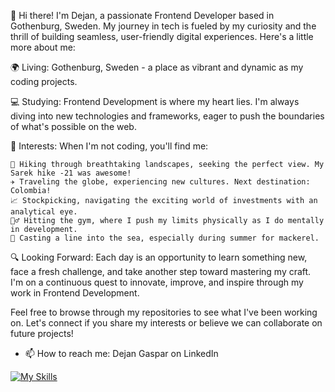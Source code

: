 
👋 Hi there! I'm Dejan, a passionate Frontend Developer based in Gothenburg, Sweden. My journey in tech is fueled by my curiosity and the thrill of building seamless, user-friendly digital experiences. Here's a little more about me:

🌍 Living: Gothenburg, Sweden - a place as vibrant and dynamic as my coding projects.

💻 Studying: Frontend Development is where my heart lies. I'm always diving into new technologies and frameworks, eager to push the boundaries of what's possible on the web.

🚀 Interests: When I'm not coding, you'll find me:

    🌄 Hiking through breathtaking landscapes, seeking the perfect view. My Sarek hike -21 was awesome!
    ✈️ Traveling the globe, experiencing new cultures. Next destination: Colombia!
    📈 Stockpicking, navigating the exciting world of investments with an analytical eye.  
    🏋️‍♂️ Hitting the gym, where I push my limits physically as I do mentally in development.
    🎣 Casting a line into the sea, especially during summer for mackerel.

🔍 Looking Forward: Each day is an opportunity to learn something new, face a fresh challenge, and take another step toward mastering my craft. I'm on a continuous quest to innovate, improve, and inspire through my work in Frontend Development.

Feel free to browse through my repositories to see what I've been working on. Let's connect if you share my interests or believe we can collaborate on future projects!

- 📫 How to reach me: Dejan Gaspar on LinkedIn

[![My Skills](https://skillicons.dev/icons?i=js,html,css,figma,github,sass,react)](https://skillicons.dev)

<!--
**Gaspardious/Gaspardious** is a ✨ _special_ ✨ repository because its `README.md` (this file) appears on your GitHub profile.

Here are some ideas to get you started:

- 🔭 I’m currently working on ...
- 🌱 I’m currently learning ...
- 👯 I’m looking to collaborate on ...
- 🤔 I’m looking for help with ...
- 💬 Ask me about ...
- 📫 How to reach me: ...
- 😄 Pronouns: ...
- ⚡ Fun fact: ...
-->
